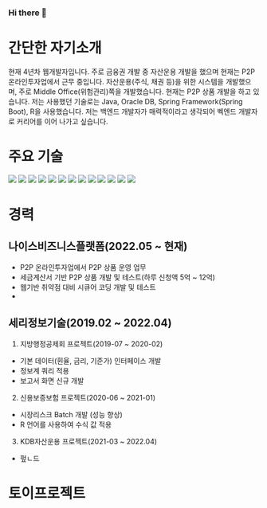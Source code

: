 ### Hi there 👋

<!--
**Adeonthebeat/Adeonthebeat** is a ✨ _special_ ✨ repository because its `README.md` (this file) appears on your GitHub profile.

Here are some ideas to get you started:

- 🔭 I’m currently working on ...
- 🌱 I’m currently learning ...
- 👯 I’m looking to collaborate on ...
- 🤔 I’m looking for help with ...
- 💬 Ask me about ...
- 📫 How to reach me: ...
- 😄 Pronouns: ...
- ⚡ Fun fact: ...
-->

# 간단한 자기소개
현재 4년차 웹개발자입니다.
주로 금융권 개발 중 자산운용 개발을 했으며 현재는 P2P온라인투자업에서 근무 중입니다.
자산운용(주식, 채권 등)을 위한 시스템을 개발했으며, 주로 Middle Office(위험관리)쪽을 개발했습니다. 현재는 P2P 상품 개발을 하고 있습니다.
저는 사용했던 기술로는 Java, Oracle DB, Spring Framework(Spring Boot), R을 사용했습니다. 
저는 백엔드 개발자가 매력적이라고 생각되어 벡엔드 개발자로 커리어를 이어 나가고 싶습니다.


# 주요 기술
<img src="https://img.shields.io/badge/JAVA-007396?style=for-the-badge&logo=java&logoColor=white"> <img src="https://img.shields.io/badge/Spring Boot-6DB33F?style=for-the-badge&logo=Spring&logoColor=white"> <img src="https://img.shields.io/badge/oracle-F80000?style=for-the-badge&logo=oracle&logoColor=white"> <img src="https://img.shields.io/badge/Apache Maven-C71A36?style=for-the-badge&logo=aws&logoColor=white">
<img src="https://img.shields.io/badge/javascript-F7DF1E?style=for-the-badge&logo=javascript&logoColor=black"> <img src="https://img.shields.io/badge/jquery-0769AD?style=for-the-badge&logo=jquery&logoColor=white"> <img src="https://img.shields.io/badge/HTML5-E34F26?style=for-the-badge&logo=html5&logoColor=white"> <img src="https://img.shields.io/badge/css-1572B6?style=for-the-badge&logo=css3&logoColor=white"> <img src="https://img.shields.io/badge/bootstrap-7952B3?style=for-the-badge&logo=bootstrap&logoColor=white">
<img src="https://img.shields.io/badge/github-181717?style=for-the-badge&logo=github&logoColor=white"> <img src="https://img.shields.io/badge/Docker-2496ED?style=for-the-badge&logo=aws&logoColor=white">
<img src="https://img.shields.io/badge/linux-FCC624?style=for-the-badge&logo=linux&logoColor=black">
<img src="https://img.shields.io/badge/Python-3776AB?style=for-the-badge&logo=linux&logoColor=white">


# 경력

## 나이스비즈니스플랫폼(2022.05 ~ 현재)
* P2P 온라인투자업에서 P2P 상품 운영 업무
* 세금계산서 기반 P2P 상품 개발 및 테스트(하루 신청액 5억 ~ 12억)
* 웹기반 취약점 대비 시큐어 코딩 개발 및 테스트
* 

## 세리정보기술(2019.02 ~ 2022.04)
1. 지방행정공제회 프로젝트(2019-07 ~ 2020-02)
 - 기본 데이터(횐율, 금리, 기준가) 인터페이스 개발
 - 정보계 쿼리 적용 
 - 보고서 화면 신규 개발
2. 신용보증보험 프로젝트(2020-06 ~ 2021-01)
 - 시장리스크 Batch 개발 (성능 향상)
 - R 언어를 사용하여 수식 값 적용
3. KDB자산운용 프로젝트(2021-03 ~ 2022.04)
 - 펖ㄴ드 

# 토이프로젝트
